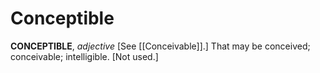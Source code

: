 # Conceptible

**CONCEPTIBLE**, _adjective_ \[See [[Conceivable]].\] That may be conceived; conceivable; intelligible. \[Not used.\]